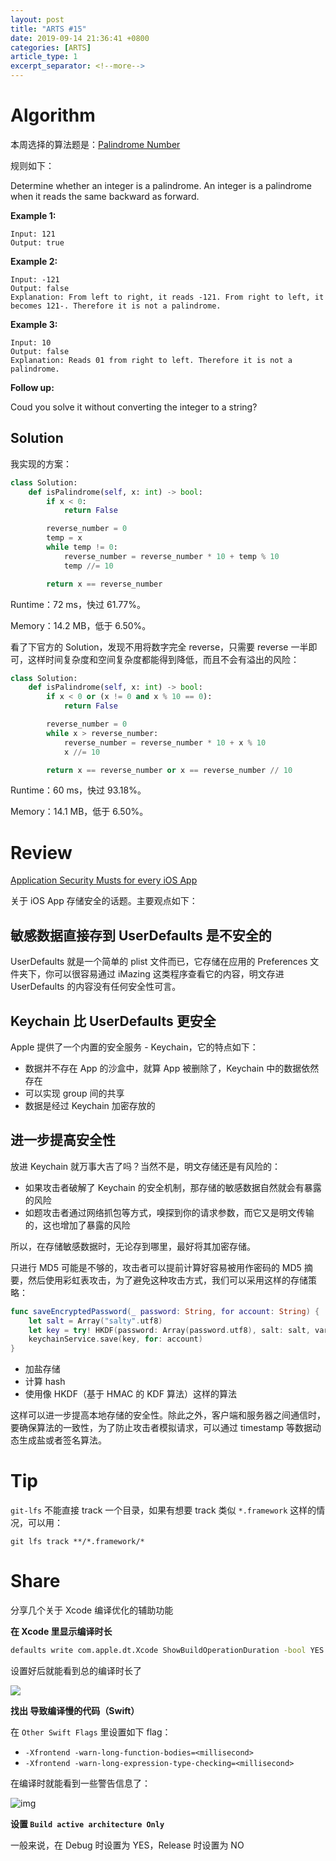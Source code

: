 ```yaml
---
layout: post
title: "ARTS #15"
date: 2019-09-14 21:36:41 +0800
categories: [ARTS]
article_type: 1
excerpt_separator: <!--more-->
---
```



# Algorithm

本周选择的算法题是：[Palindrome Number](https://leetcode.com/problems/palindrome-number/)

<!--more-->

规则如下：

Determine whether an integer is a palindrome. An integer is a palindrome when it reads the same backward as forward.

**Example 1:**

```
Input: 121
Output: true
```

**Example 2:**

```
Input: -121
Output: false
Explanation: From left to right, it reads -121. From right to left, it becomes 121-. Therefore it is not a palindrome.
```

**Example 3:**

```
Input: 10
Output: false
Explanation: Reads 01 from right to left. Therefore it is not a palindrome.
```

**Follow up:**

Coud you solve it without converting the integer to a string?

## Solution

我实现的方案：

```python
class Solution:
    def isPalindrome(self, x: int) -> bool:
        if x < 0:
            return False

        reverse_number = 0
        temp = x
        while temp != 0:
            reverse_number = reverse_number * 10 + temp % 10
            temp //= 10

        return x == reverse_number
```

Runtime：72 ms，快过 61.77%。

Memory：14.2 MB，低于 6.50%。

看了下官方的 Solution，发现不用将数字完全 reverse，只需要 reverse 一半即可，这样时间复杂度和空间复杂度都能得到降低，而且不会有溢出的风险：

```python
class Solution:
    def isPalindrome(self, x: int) -> bool:
        if x < 0 or (x != 0 and x % 10 == 0):
            return False

        reverse_number = 0
        while x > reverse_number:
            reverse_number = reverse_number * 10 + x % 10
            x //= 10

        return x == reverse_number or x == reverse_number // 10
```

Runtime：60 ms，快过 93.18%。

Memory：14.1 MB，低于 6.50%。


# Review

[Application Security Musts for every iOS App](https://medium.com/swift2go/application-security-musts-for-every-ios-app-dabf095b9c4f)

关于 iOS App 存储安全的话题。主要观点如下：

## 敏感数据直接存到 UserDefaults 是不安全的

UserDefaults 就是一个简单的 plist 文件而已，它存储在应用的 Preferences 文件夹下，你可以很容易通过 iMazing 这类程序查看它的内容，明文存进 UserDefaults 的内容没有任何安全性可言。

## Keychain 比 UserDefaults 更安全

Apple 提供了一个内置的安全服务 - Keychain，它的特点如下：

- 数据并不存在 App 的沙盒中，就算 App 被删除了，Keychain 中的数据依然存在
- 可以实现 group 间的共享
- 数据是经过 Keychain 加密存放的

## 进一步提高安全性

放进 Keychain 就万事大吉了吗？当然不是，明文存储还是有风险的：

- 如果攻击者破解了 Keychain 的安全机制，那存储的敏感数据自然就会有暴露的风险
- 如题攻击者通过网络抓包等方式，嗅探到你的请求参数，而它又是明文传输的，这也增加了暴露的风险

所以，在存储敏感数据时，无论存到哪里，最好将其加密存储。

只进行 MD5 可能是不够的，攻击者可以提前计算好容易被用作密码的 MD5 摘要，然后使用彩虹表攻击，为了避免这种攻击方式，我们可以采用这样的存储策略：

```swift
func saveEncryptedPassword(_ password: String, for account: String) {
    let salt = Array("salty".utf8)
    let key = try! HKDF(password: Array(password.utf8), salt: salt, variant: .sha256).calculate().toHexString()
    keychainService.save(key, for: account)
}
```

- 加盐存储
- 计算 hash
- 使用像 HKDF（基于 HMAC 的 KDF 算法）这样的算法

这样可以进一步提高本地存储的安全性。除此之外，客户端和服务器之间通信时，要确保算法的一致性，为了防止攻击者模拟请求，可以通过 timestamp 等数据动态生成盐或者签名算法。


# Tip

`git-lfs` 不能直接 track 一个目录，如果有想要 track 类似 `*.framework` 这样的情况，可以用：

```shell
git lfs track **/*.framework/*
```

# Share

分享几个关于 Xcode 编译优化的辅助功能

**在 Xcode 里显示编译时长**

```bash
defaults write com.apple.dt.Xcode ShowBuildOperationDuration -bool YES
```

设置好后就能看到总的编译时长了

![](https://miro.medium.com/max/1454/1*-m5ZmbqDF2PbpcEn2joqAA.png)

**找出 导致编译慢的代码（Swift）**

在 `Other Swift Flags` 里设置如下 flag：

- `-Xfrontend -warn-long-function-bodies=<millisecond>`
- `-Xfrontend -warn-long-expression-type-checking=<millisecond>`

在编译时就能看到一些警告信息了：

![img](https://miro.medium.com/max/1430/1*DxKughr4irZ_r_kT3G8SpA.png)

**设置 `Build active architecture Only`**

一般来说，在 Debug 时设置为 YES，Release 时设置为 NO